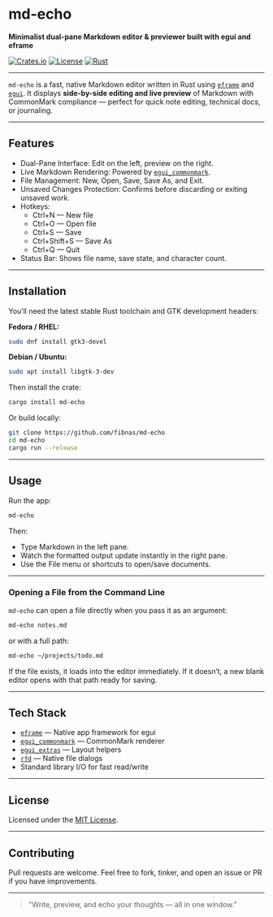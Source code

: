 # md-echo
**Minimalist dual-pane Markdown editor & previewer built with egui and eframe**

[![Crates.io](https://img.shields.io/crates/v/md-echo.svg)](https://crates.io/crates/md-echo)
[![License](https://img.shields.io/badge/license-MIT-blue.svg)](./LICENSE)
[![Rust](https://img.shields.io/badge/Rust-stable-orange.svg)](https://www.rust-lang.org)

---

`md-echo` is a fast, native Markdown editor written in Rust using [`eframe`](https://docs.rs/eframe) and [`egui`](https://docs.rs/egui).
It displays **side-by-side editing and live preview** of Markdown with CommonMark compliance — perfect for quick note editing, technical docs, or journaling.

---

## Features

- Dual-Pane Interface: Edit on the left, preview on the right.
- Live Markdown Rendering: Powered by [`egui_commonmark`](https://crates.io/crates/egui_commonmark).
- File Management: New, Open, Save, Save As, and Exit.
- Unsaved Changes Protection: Confirms before discarding or exiting unsaved work.
- Hotkeys:
  - Ctrl+N — New file
  - Ctrl+O — Open file
  - Ctrl+S — Save
  - Ctrl+Shift+S — Save As
  - Ctrl+Q — Quit
- Status Bar: Shows file name, save state, and character count.

---

## Installation

You’ll need the latest stable Rust toolchain and GTK development headers:

**Fedora / RHEL:**
```bash
sudo dnf install gtk3-devel
```

**Debian / Ubuntu:**
```bash
sudo apt install libgtk-3-dev
```

Then install the crate:
```bash
cargo install md-echo
```

Or build locally:
```bash
git clone https://github.com/fibnas/md-echo
cd md-echo
cargo run --release
```

---

## Usage

Run the app:
```bash
md-echo
```

Then:
- Type Markdown in the left pane.
- Watch the formatted output update instantly in the right pane.
- Use the File menu or shortcuts to open/save documents.

---

### Opening a File from the Command Line

`md-echo` can open a file directly when you pass it as an argument:

```bash
md-echo notes.md
```

or with a full path:

```bash
md-echo ~/projects/todo.md
```

If the file exists, it loads into the editor immediately.
If it doesn’t, a new blank editor opens with that path ready for saving.

---

## Tech Stack

- [`eframe`](https://docs.rs/eframe) — Native app framework for egui
- [`egui_commonmark`](https://crates.io/crates/egui_commonmark) — CommonMark renderer
- [`egui_extras`](https://docs.rs/egui_extras) — Layout helpers
- [`rfd`](https://crates.io/crates/rfd) — Native file dialogs
- Standard library I/O for fast read/write

---

## License

Licensed under the [MIT License](./LICENSE).

---

## Contributing

Pull requests are welcome.
Feel free to fork, tinker, and open an issue or PR if you have improvements.

---

> "Write, preview, and echo your thoughts — all in one window."
